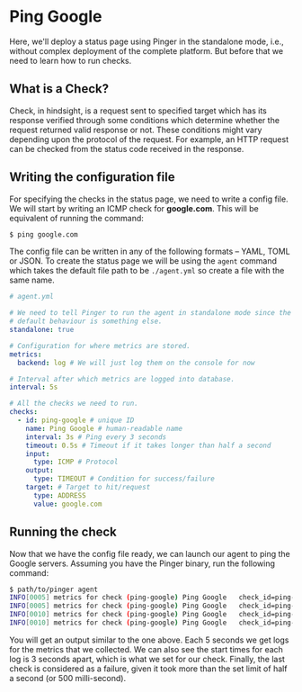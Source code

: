 # Ping Google

Here, we'll deploy a status page using Pinger in the standalone mode, i.e.,
without complex deployment of the complete platform. But before that we need
to learn how to run checks.

## What is a Check?

Check, in hindsight, is a request sent to specified target which has its
response verified through some conditions which determine whether the request
returned valid response or not. These conditions might vary depending upon
the protocol of the request. For example, an HTTP request can be checked
from the status code received in the response.

## Writing the configuration file

For specifying the checks in the status page, we need to write a config file.
We will start by writing an ICMP check for **google.com**. This will be
equivalent of running the command:

```sh
$ ping google.com
```

The config file can be written in any of the following formats – YAML, TOML
or JSON. To create the status page we will be using the `agent` command which
takes the default file path to be `./agent.yml` so create a file with the
same name.

```yaml
# agent.yml

# We need to tell Pinger to run the agent in standalone mode since the
# default behaviour is something else.
standalone: true

# Configuration for where metrics are stored.
metrics:
  backend: log # We will just log them on the console for now

# Interval after which metrics are logged into database.
interval: 5s

# All the checks we need to run.
checks:
  - id: ping-google # unique ID
    name: Ping Google # human-readable name
    interval: 3s # Ping every 3 seconds
    timeout: 0.5s # Timeout if it takes longer than half a second
    input:
      type: ICMP # Protocol
    output:
      type: TIMEOUT # Condition for success/failure
    target: # Target to hit/request
      type: ADDRESS
      value: google.com
```

## Running the check

Now that we have the config file ready, we can launch our agent to ping the
Google servers. Assuming you have the Pinger binary, run the following
command:

```sh
$ path/to/pinger agent
INFO[0005] metrics for check (ping-google) Ping Google   check_id=ping-google check_name="Ping Google" duration=79.065304ms is_successful=true is_timeout=false start_time="2020-12-29 22:28:09.313387 +0530 IST m=+0.024071573"
INFO[0005] metrics for check (ping-google) Ping Google   check_id=ping-google check_name="Ping Google" duration=43.521461ms is_successful=true is_timeout=false start_time="2020-12-29 22:28:12.314517 +0530 IST m=+3.025195953"
INFO[0010] metrics for check (ping-google) Ping Google   check_id=ping-google check_name="Ping Google" duration=49.180263ms is_successful=true is_timeout=false start_time="2020-12-29 22:28:15.318509 +0530 IST m=+6.029181599"
INFO[0010] metrics for check (ping-google) Ping Google   check_id=ping-google check_name="Ping Google" duration=500ms is_successful=false is_timeout=true start_time="2020-12-29 22:28:18.318521 +0530 IST m=+9.029187048"
```

You will get an output similar to the one above. Each 5 seconds we get logs
for the metrics that we collected. We can also see the start times for each
log is 3 seconds apart, which is what we set for our check. Finally, the last
check is considered as a failure, given it took more than the set limit of
half a second (or 500 milli-second).
